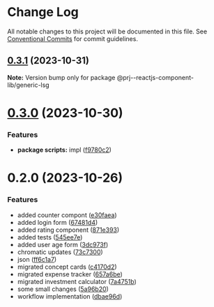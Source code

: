 # Change Log

All notable changes to this project will be documented in this file.
See [Conventional Commits](https://conventionalcommits.org) for commit guidelines.

## [0.3.1](https://github.com/paulAlexSerban/prj--reactjs-component-lib/compare/@prj--reactjs-component-lib/generic-lsg@0.3.0...@prj--reactjs-component-lib/generic-lsg@0.3.1) (2023-10-31)

**Note:** Version bump only for package @prj--reactjs-component-lib/generic-lsg

# [0.3.0](https://github.com/paulAlexSerban/prj--reactjs-component-lib/compare/@prj--reactjs-component-lib/generic-lsg@0.2.0...@prj--reactjs-component-lib/generic-lsg@0.3.0) (2023-10-30)

### Features

-   **package scripts:** impl ([f9780c2](https://github.com/paulAlexSerban/prj--reactjs-component-lib/commit/f9780c2896d185c8adf83f5af0782939e799b430))

# 0.2.0 (2023-10-26)

### Features

-   added counter compont ([e30faea](https://github.com/paulAlexSerban/prj--reactjs-component-lib/commit/e30faeaa5dcfcb048205dcd92b5ef57000c47acc))
-   added login form ([67481d4](https://github.com/paulAlexSerban/prj--reactjs-component-lib/commit/67481d4f1abecb1a382ffa5f820c7ff8acc25295))
-   added rating component ([871e393](https://github.com/paulAlexSerban/prj--reactjs-component-lib/commit/871e393f0f2132d22529487a60eaa1bb9dd03432))
-   added tests ([545ee7e](https://github.com/paulAlexSerban/prj--reactjs-component-lib/commit/545ee7ed79bb6c88ebbb863c143fd949c548bda4))
-   added user age form ([3dc973f](https://github.com/paulAlexSerban/prj--reactjs-component-lib/commit/3dc973f8ea79a06180adead51d090808e4db0f74))
-   chromatic updates ([73c7300](https://github.com/paulAlexSerban/prj--reactjs-component-lib/commit/73c730043a99e4c89ce32ff79b614fde9b945146))
-   json ([ff6c1a7](https://github.com/paulAlexSerban/prj--reactjs-component-lib/commit/ff6c1a7c419f4e66511235803ec26a9db5a85314))
-   migrated concept cards ([c4170d2](https://github.com/paulAlexSerban/prj--reactjs-component-lib/commit/c4170d2130e71d04e587acd0f9a4f1becef4d0b3))
-   migrated expense tracker ([657a6be](https://github.com/paulAlexSerban/prj--reactjs-component-lib/commit/657a6bef2fb694fa88de672cb984d293dfe4847c))
-   migrated investment calculator ([7a4751b](https://github.com/paulAlexSerban/prj--reactjs-component-lib/commit/7a4751bc21a85194e1caa99b07ad693834e1de35))
-   some small changes ([5a96b20](https://github.com/paulAlexSerban/prj--reactjs-component-lib/commit/5a96b201034042e2f71b4cd0abaa245a2df90822))
-   workflow implementation ([dbae96d](https://github.com/paulAlexSerban/prj--reactjs-component-lib/commit/dbae96dfe108f8a2638051cb727efc6b86b606d4))

